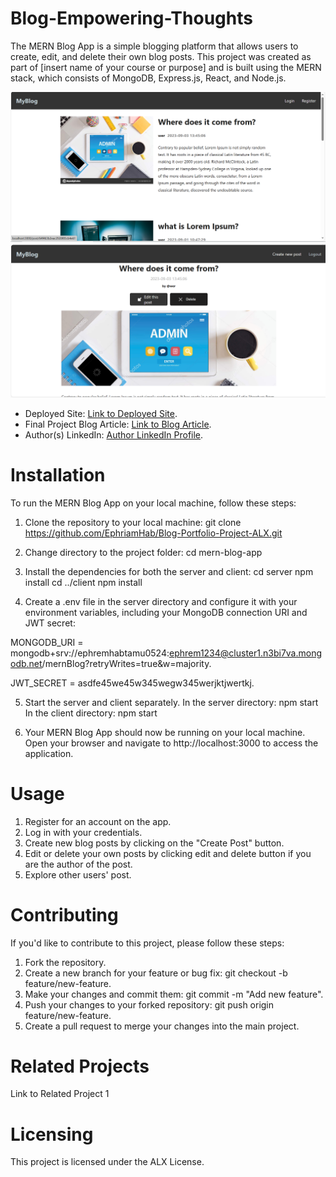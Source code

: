 # Blog-Empowering-Thoughts

The MERN Blog App is a simple blogging platform that allows users to create, edit, and delete their own blog posts. This project was created as part of [insert name of your course or purpose] and is built using the MERN stack, which consists of MongoDB, Express.js, React, and Node.js.

![Sample Image](./images/p1.PNG)
![Sample Image](./images/p2.PNG)

- Deployed Site: [Link to Deployed Site](https://render.com).
- Final Project Blog Article: [Link to Blog Article](https://medium.com/@ephremhabtamu2015).
- Author(s) LinkedIn: [Author LinkedIn Profile](www.linkedin.com).

# Installation
To run the MERN Blog App on your local machine, follow these steps:

1. Clone the repository to your local machine:
git clone https://github.com/EphriamHab/Blog-Portfolio-Project-ALX.git

2. Change directory to the project folder:
cd mern-blog-app

3. Install the dependencies for both the server and client:
cd server
npm install
cd ../client
npm install

4. Create a .env file in the server directory and configure it with your environment variables, including your MongoDB connection URI and JWT secret:


MONGODB_URI = mongodb+srv://ephremhabtamu0524:ephrem1234@cluster1.n3bi7va.mongodb.net/mernBlog?retryWrites=true&w=majority.

JWT_SECRET = asdfe45we45w345wegw345werjktjwertkj.

5. Start the server and client separately. In the server directory:
npm start
In the client directory:
npm start

6. Your MERN Blog App should now be running on your local machine. Open your browser and navigate to http://localhost:3000 to access the application.

# Usage

1. Register for an account on the app.  
2. Log in with your credentials.  
3. Create new blog posts by clicking on the "Create Post" button.  
4. Edit or delete your own posts by clicking edit and delete button if you are the author of the post.  
5. Explore other users' post.

# Contributing

If you'd like to contribute to this project, please follow these steps:

1. Fork the repository.
2. Create a new branch for your feature or bug fix: git checkout -b feature/new-feature.
3. Make your changes and commit them: git commit -m "Add new feature".
4. Push your changes to your forked repository: git push origin feature/new-feature.
5. Create a pull request to merge your changes into the main project.

# Related Projects
Link to Related Project 1

# Licensing
This project is licensed under the ALX License.


